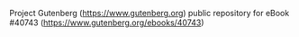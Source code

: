 Project Gutenberg (https://www.gutenberg.org) public repository for eBook #40743 (https://www.gutenberg.org/ebooks/40743)
